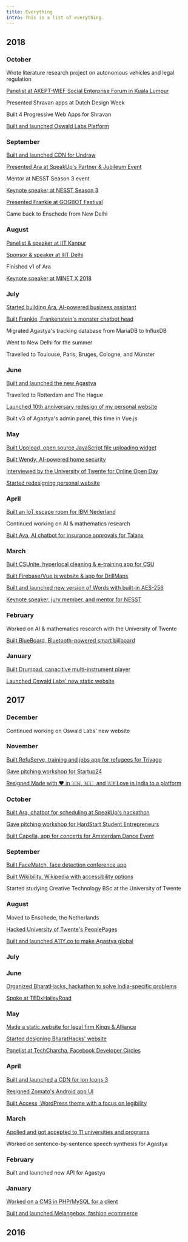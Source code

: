 ```yaml
---
title: Everything
intro: This is a list of everything.
---
```


## 2018

### October

Wrote literature research project on autonomous vehicles and legal regulation

[Panelist at AKEPT-WIEF Social Enterprise Forum in Kuala Lumpur](/events/wief-2018)

Presented Shravan apps at Dutch Design Week

Built 4 Progressive Web Apps for Shravan

[Built and launched Oswald Labs Platform](https://github.com/OswaldLabsOpenSource/platform)

### September

[Built and launched CDN for Undraw](https://github.com/AnandChowdhary/undrawcdn)

[Presented Ara at SpeakUp's Partner & Jubileum Event](/events/speakup)

Mentor at NESST Season 3 event

[Keynote speaker at NESST Season 3](/events/nesst-season-3)

[Presented Frankie at GOGBOT Festival](/events/gogbot)

Came back to Enschede from New Delhi

### August

[Panelist & speaker at IIT Kanpur](/events/esummit)

[Sponsor & speaker at IIIT Delhi](/events/hackiiitd)

Finished v1 of Ara

[Keynote speaker at MINET X 2018](/events/minet-x-2018)

### July

[Started building Ara, AI-powered business assistant](https://araassistant.com)

[Built Frankie, Frankenstein's monster chatbot head](https://github.com/AnandChowdhary/frankie)

Migrated Agastya's tracking database from MariaDB to InfluxDB

Went to New Delhi for the summer

Travelled to Toulouse, Paris, Bruges, Cologne, and Münster

### June

[Built and launched the new Agastya](https://blog.oswald.foundation/introducing-the-new-agastya-privacy-first-and-universal-9a67ef66cb19)

Travelled to Rotterdam and The Hague

[Launched 10th anniversary redesign of my personal website](https://github.com/AnandChowdhary/anandchowdhary.com)

Built v3 of Agastya's admin panel, this time in Vue.js

### May

[Built Uppload, open source JavaScript file uploading widget](/open-source/uppload)

[Built Wendy, AI-powered home security](/projects/wendy)

[Interviewed by the University of Twente for Online Open Day](events/online-open-day)

[Started redesigning personal website](https://github.com/AnandChowdhary/anandchowdhary.com)

### April

[Built an IoT escape room for IBM Nederland](/projects/ibm-iot-escape-room)

Continued working on AI & mathematics research

[Built Ava, AI chatbot for insurance approvals for Talanx](https://github.com/AnandChowdhary/talanx-hack)

### March

[Built CSUnite, hyperlocal cleaning & e-training app for CSU](/projects/csunite)

[Built Firebase/Vue.js website & app for DrillMaps](/projects/drillmaps)

[Built and launched new version of Words with built-in AES-256](https://github.com/AnandChowdhary/words)

[Keynote speaker, jury member, and mentor for NESST](/events/nesst)

### February

Worked on AI & mathematics research with the University of Twente

[Built BlueBoard, Bluetooth-powered smart billboard](/projects/blueboard)

### January

[Built Drumpad, capacitive multi-instrument player](https://github.com/AnandChowdhary/drumpad)

[Launched Oswald Labs' new static website](https://oswaldlabs.com)

## 2017

### December

Continued working on Oswald Labs' new website

### November

[Built RefuServe, training and jobs app for refugees for Trivago](/projects/refuserve)

[Gave pitching workshop for Startup24](/events/startup24)

[Resigned Made with ❤️ in 🇮🇳, 🇳🇱, and 🇸🇪Love in India to a platform](https://madewithlove.org.in)

### October

[Built Ara, chatbot for scheduling at SpeakUp's hackathon](https://github.com/AnandChowdhary/ara)

[Gave pitching workshop for HardStart Student Entrepreneurs](/events/hardstart)

[Built Capella, app for concerts for Amsterdam Dance Event](/projects/capella)

### September

[Built FaceMatch, face detection conference app](/projects/facematch)

[Built Wikibility, Wikipedia with accessibility options](https://github.com/AnandChowdhary/wikibility)

Started studying Creative Technology BSc at the University of Twente

### August

Moved to Enschede, the Netherlands

[Hacked University of Twente's PeoplePages](/blog/utwente-peoplepages/)

[Built and launched A11Y.co to make Agastya global](https://a11y.co)

### July

### June

[Organized BharatHacks, hackathon to solve India-specific problems](/projects/bharathacks)

[Spoke at TEDxHaileyRoad](/events/tedx-hailey-road)

### May

[Made a static website for legal firm Kings & Alliance](https://knallp.com)

[Started designing BharatHacks' website](https://bharathacks.com)

[Panelist at TechCharcha, Facebook Developer Circles](/events/tech-charcha)

### April

[Built and launched a CDN for Ion Icons 3](https://github.com/AnandChowdhary/ionicons-3-cdn)

[Resigned Zomato's Android app UI](https://medium.com/@anandchowdhary/zomato-for-android-redesign-6ced8b220544)

[Built Access, WordPress theme with a focus on legibility](https://github.com/AnandChowdhary/access)

### March

[Applied and got accepted to 11 universities and programs](/blog/college)

Worked on sentence-by-sentence speech synthesis for Agastya

### February

Built and launched new API for Agastya

### January

[Worked on a CMS in PHP/MySQL for a client](https://github.com/AnandChowdhary/php-cms)

[Built and launched Melangebox, fashion ecommerce](/projects/melangebox)

## 2016